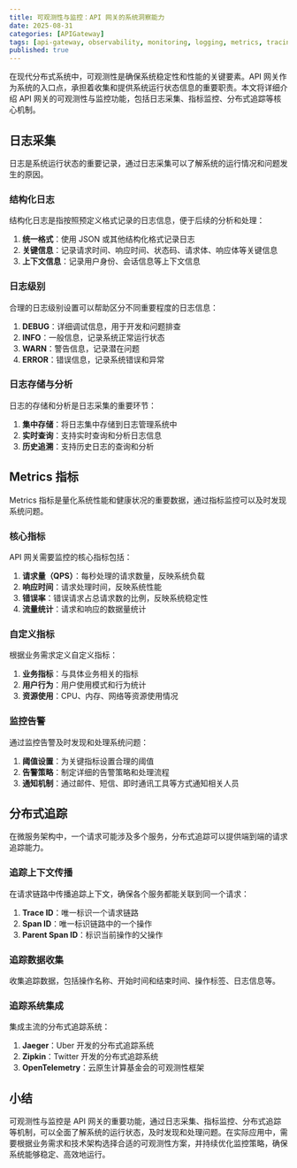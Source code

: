 ```yaml
---
title: 可观测性与监控：API 网关的系统洞察能力
date: 2025-08-31
categories: [APIGateway]
tags: [api-gateway, observability, monitoring, logging, metrics, tracing, microservices]
published: true
---
```


在现代分布式系统中，可观测性是确保系统稳定性和性能的关键要素。API 网关作为系统的入口点，承担着收集和提供系统运行状态信息的重要职责。本文将详细介绍 API 网关的可观测性与监控功能，包括日志采集、指标监控、分布式追踪等核心机制。

## 日志采集

日志是系统运行状态的重要记录，通过日志采集可以了解系统的运行情况和问题发生的原因。

### 结构化日志

结构化日志是指按照预定义格式记录的日志信息，便于后续的分析和处理：

1. **统一格式**：使用 JSON 或其他结构化格式记录日志
2. **关键信息**：记录请求时间、响应时间、状态码、请求体、响应体等关键信息
3. **上下文信息**：记录用户身份、会话信息等上下文信息

### 日志级别

合理的日志级别设置可以帮助区分不同重要程度的日志信息：

1. **DEBUG**：详细调试信息，用于开发和问题排查
2. **INFO**：一般信息，记录系统正常运行状态
3. **WARN**：警告信息，记录潜在问题
4. **ERROR**：错误信息，记录系统错误和异常

### 日志存储与分析

日志的存储和分析是日志采集的重要环节：

1. **集中存储**：将日志集中存储到日志管理系统中
2. **实时查询**：支持实时查询和分析日志信息
3. **历史追溯**：支持历史日志的查询和分析

## Metrics 指标

Metrics 指标是量化系统性能和健康状况的重要数据，通过指标监控可以及时发现系统问题。

### 核心指标

API 网关需要监控的核心指标包括：

1. **请求量（QPS）**：每秒处理的请求数量，反映系统负载
2. **响应时间**：请求处理时间，反映系统性能
3. **错误率**：错误请求占总请求数的比例，反映系统稳定性
4. **流量统计**：请求和响应的数据量统计

### 自定义指标

根据业务需求定义自定义指标：

1. **业务指标**：与具体业务相关的指标
2. **用户行为**：用户使用模式和行为统计
3. **资源使用**：CPU、内存、网络等资源使用情况

### 监控告警

通过监控告警及时发现和处理系统问题：

1. **阈值设置**：为关键指标设置合理的阈值
2. **告警策略**：制定详细的告警策略和处理流程
3. **通知机制**：通过邮件、短信、即时通讯工具等方式通知相关人员

## 分布式追踪

在微服务架构中，一个请求可能涉及多个服务，分布式追踪可以提供端到端的请求追踪能力。

### 追踪上下文传播

在请求链路中传播追踪上下文，确保各个服务都能关联到同一个请求：

1. **Trace ID**：唯一标识一个请求链路
2. **Span ID**：唯一标识链路中的一个操作
3. **Parent Span ID**：标识当前操作的父操作

### 追踪数据收集

收集追踪数据，包括操作名称、开始时间和结束时间、操作标签、日志信息等。

### 追踪系统集成

集成主流的分布式追踪系统：

1. **Jaeger**：Uber 开发的分布式追踪系统
2. **Zipkin**：Twitter 开发的分布式追踪系统
3. **OpenTelemetry**：云原生计算基金会的可观测性框架

## 小结

可观测性与监控是 API 网关的重要功能，通过日志采集、指标监控、分布式追踪等机制，可以全面了解系统的运行状态，及时发现和处理问题。在实际应用中，需要根据业务需求和技术架构选择合适的可观测性方案，并持续优化监控策略，确保系统能够稳定、高效地运行。